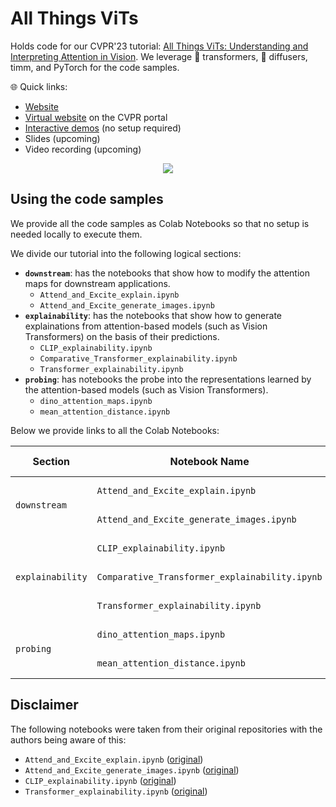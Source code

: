 # All Things ViTs

Holds code for our CVPR'23 tutorial: [All Things ViTs: Understanding and Interpreting Attention in Vision](https://all-things-vits.github.io/atv). We leverage 🤗 transformers, 🧨 diffusers, timm, and PyTorch for the code samples.

🌐 Quick links:

* [Website](https://all-things-vits.github.io/atv) 
* [Virtual website](https://cvpr2023.thecvf.com/virtual/2023/tutorial/18574) on the CVPR portal
* [Interactive demos](https://huggingface.co/all-things-vits) (no setup required)
* Slides (upcoming)
* Video recording (upcoming)

<div align="center">
<img src="https://all-things-vits.github.io/atv/static/figures/teaser.jpg"/>
</div>

## Using the code samples

We provide all the code samples as Colab Notebooks so that no setup is needed locally to execute them.

We divide our tutorial into the following logical sections:

* **`downstream`**: has the notebooks that show how to modify the attention maps for downstream applications.
    * `Attend_and_Excite_explain.ipynb`
    * `Attend_and_Excite_generate_images.ipynb`
* **`explainability`**: has the notebooks that show how to generate explainations from attention-based models (such as Vision Transformers) on the basis of their predictions. 
    * `CLIP_explainability.ipynb`
    * `Comparative_Transformer_explainability.ipynb`
    * `Transformer_explainability.ipynb`
* **`probing`**: has notebooks the probe into the representations learned by the attention-based models (such as Vision Transformers). 
    * `dino_attention_maps.ipynb`
    * `mean_attention_distance.ipynb`

Below we provide links to all the Colab Notebooks:

<table>
  <thead>
    <tr>
      <th><strong>Section</strong></th>
      <th><strong>Notebook Name</strong></th>
      <th><strong>Colab Notebook</strong></th>
    </tr>
  </thead>
  <tbody>
    <tr>
      <td rowspan="2"><code>downstream</code></td>
      <td><code>Attend_and_Excite_explain.ipynb</code></td>
      <td>
        <a href="https://colab.research.google.com/github/all-things-vits/code-samples/blob/main/downstream/Attend_and_Excite_explain.ipynb">
          <img src="https://colab.research.google.com/assets/colab-badge.svg" alt="Open In Colab">
        </a>
      </td>
    </tr>
    <tr>
      <td><code>Attend_and_Excite_generate_images.ipynb</code></td>
      <td>
        <a href="https://colab.research.google.com/github/all-things-vits/code-samples/blob/main/downstream/Attend_and_Excite_generate_images.ipynb">
          <img src="https://colab.research.google.com/assets/colab-badge.svg" alt="Open In Colab">
        </a>
      </td>
    </tr>
    <tr>
      <td rowspan="3"><code>explainability</code></td>
      <td><code>CLIP_explainability.ipynb</code></td>
      <td>
        <a href="https://colab.research.google.com/github/all-things-vits/code-samples/blob/main/explainability/CLIP_explainability.ipynb">
          <img src="https://colab.research.google.com/assets/colab-badge.svg" alt="Open In Colab">
        </a>
      </td>
    </tr>
    <tr>
      <td><code>Comparative_Transformer_explainability.ipynb</code></td>
      <td>
        <a href="https://colab.research.google.com/github/all-things-vits/code-samples/blob/main/explainability/Comparative_Transformer_explainability.ipynb">
          <img src="https://colab.research.google.com/assets/colab-badge.svg" alt="Open In Colab">
        </a>
      </td>
    </tr>
    <tr>
      <td><code>Transformer_explainability.ipynb</code></td>
      <td>
        <a href="https://colab.research.google.com/github/all-things-vits/code-samples/blob/main/explainability/Transformer_explainability.ipynb">
          <img src="https://colab.research.google.com/assets/colab-badge.svg" alt="Open In Colab">
        </a>
      </td>
    </tr>
    <tr>
      <td rowspan="2"><code>probing</code></td>
      <td><code>dino_attention_maps.ipynb</code></td>
      <td>
        <a href="https://colab.research.google.com/github/all-things-vits/code-samples/blob/main/probing/dino_attention_maps.ipynb">
          <img src="https://colab.research.google.com/assets/colab-badge.svg" alt="Open In Colab">
        </a>
      </td>
      <tr>
      <td><code>mean_attention_distance.ipynb</code></td>
      <td>
        <a href="https://colab.research.google.com/github/all-things-vits/code-samples/blob/main/probing/mean_attention_distance.ipynb">
          <img src="https://colab.research.google.com/assets/colab-badge.svg" alt="Open In Colab">
        </a>
      </td>
    </tr>
  </tr>
  </tbody>
</table>


## Disclaimer

The following notebooks were taken from their original repositories with the authors being aware of this:

* `Attend_and_Excite_explain.ipynb` ([original](https://github.com/yuval-alaluf/Attend-and-Excite/blob/main/notebooks/explain.ipynb))
* `Attend_and_Excite_generate_images.ipynb` ([original](https://github.com/yuval-alaluf/Attend-and-Excite/blob/main/notebooks/generate_images.ipynb))
* `CLIP_explainability.ipynb` ([original](https://github.com/hila-chefer/Transformer-MM-Explainability/blob/main/CLIP_explainability.ipynb))
* `Transformer_explainability.ipynb` ([original](https://github.com/hila-chefer/Transformer-Explainability/blob/main/Transformer_explainability.ipynb))